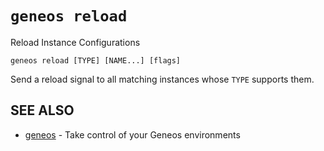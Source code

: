 # `geneos reload`

Reload Instance Configurations

```text
geneos reload [TYPE] [NAME...] [flags]
```

Send a reload signal to all matching instances whose `TYPE` supports
them.

## SEE ALSO

* [geneos](geneos.md)	 - Take control of your Geneos environments
